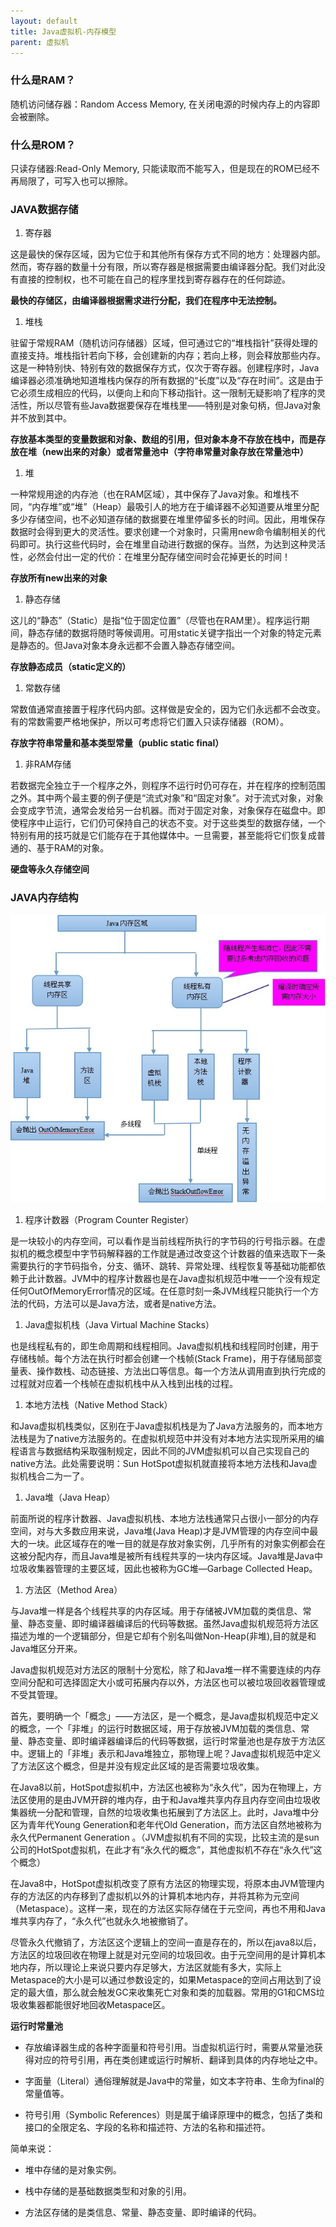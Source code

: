 ```yaml
---
layout: default
title: Java虚拟机-内存模型
parent: 虚拟机
---
```


### 什么是RAM？

随机访问储存器：Random Access Memory, 在关闭电源的时候内存上的内容即会被删除。

### 什么是ROM？

只读存储器:Read-Only Memory, 只能读取而不能写入，但是现在的ROM已经不再局限了，可写入也可以擦除。

### JAVA数据存储

1. 寄存器

这是最快的保存区域，因为它位于和其他所有保存方式不同的地方：处理器内部。然而，寄存器的数量十分有限，所以寄存器是根据需要由编译器分配。我们对此没有直接的控制权，也不可能在自己的程序里找到寄存器存在的任何踪迹。

**最快的存储区，由编译器根据需求进行分配，我们在程序中无法控制。**

1. 堆栈

驻留于常规RAM（随机访问存储器）区域，但可通过它的“堆栈指针”获得处理的直接支持。堆栈指针若向下移，会创建新的内存；若向上移，则会释放那些内存。这是一种特别快、特别有效的数据保存方式，仅次于寄存器。创建程序时，Java编译器必须准确地知道堆栈内保存的所有数据的“长度”以及“存在时间”。这是由于它必须生成相应的代码，以便向上和向下移动指针。这一限制无疑影响了程序的灵活性，所以尽管有些Java数据要保存在堆栈里——特别是对象句柄，但Java对象并不放到其中。

**存放基本类型的变量数据和对象、数组的引用，但对象本身不存放在栈中，而是存放在堆（new出来的对象）或者常量池中（字符串常量对象存放在常量池中）**

1. 堆

一种常规用途的内存池（也在RAM区域），其中保存了Java对象。和堆栈不同，“内存堆”或“堆”（Heap）最吸引人的地方在于编译器不必知道要从堆里分配多少存储空间，也不必知道存储的数据要在堆里停留多长的时间。因此，用堆保存数据时会得到更大的灵活性。要求创建一个对象时，只需用new命令编制相关的代码即可。执行这些代码时，会在堆里自动进行数据的保存。当然，为达到这种灵活性，必然会付出一定的代价：在堆里分配存储空间时会花掉更长的时间！

**存放所有new出来的对象**

1. 静态存储

这儿的“静态”（Static）是指“位于固定位置”（尽管也在RAM里）。程序运行期间，静态存储的数据将随时等候调用。可用static关键字指出一个对象的特定元素是静态的。但Java对象本身永远都不会置入静态存储空间。

**存放静态成员（static定义的）**

1. 常数存储

常数值通常直接置于程序代码内部。这样做是安全的，因为它们永远都不会改变。有的常数需要严格地保护，所以可考虑将它们置入只读存储器（ROM）。

**存放字符串常量和基本类型常量（public static final）**

1. 非RAM存储

若数据完全独立于一个程序之外，则程序不运行时仍可存在，并在程序的控制范围之外。其中两个最主要的例子便是“流式对象”和“固定对象”。对于流式对象，对象会变成字节流，通常会发给另一台机器。而对于固定对象，对象保存在磁盘中。即使程序中止运行，它们仍可保持自己的状态不变。对于这些类型的数据存储，一个特别有用的技巧就是它们能存在于其他媒体中。一旦需要，甚至能将它们恢复成普通的、基于RAM的对象。

**硬盘等永久存储空间**

### JAVA内存结构

![](../../../assets/images/Java/虚拟机/attachments/Java虚拟机-内存模型_image_0.png)

1. 程序计数器（Program Counter Register）

是一块较小的内存空间，可以看作是当前线程所执行的字节码的行号指示器。在虚拟机的概念模型中字节码解释器的工作就是通过改变这个计数器的值来选取下一条需要执行的字节码指令，分支、循环、跳转、异常处理、线程恢复等基础功能都依赖于此计数器。JVM中的程序计数器也是在Java虚拟机规范中唯一一个没有规定任何OutOfMemoryError情况的区域。在任意时刻一条JVM线程只能执行一个方法的代码，方法可以是Java方法，或者是native方法。

1. Java虚拟机栈（Java Virtual Machine Stacks）

也是线程私有的，即生命周期和线程相同。Java虚拟机栈和线程同时创建，用于存储栈帧。每个方法在执行时都会创建一个栈帧(Stack Frame)，用于存储局部变量表、操作数栈、动态链接、方法出口等信息。每一个方法从调用直到执行完成的过程就对应着一个栈帧在虚拟机栈中从入栈到出栈的过程。

1. 本地方法栈（Native Method Stack）

和Java虚拟机栈类似，区别在于Java虚拟机栈是为了Java方法服务的，而本地方法栈是为了native方法服务的。在虚拟机规范中并没有对本地方法实现所采用的编程语言与数据结构采取强制规定，因此不同的JVM虚拟机可以自己实现自己的native方法。此处需要说明：Sun HotSpot虚拟机就直接将本地方法栈和Java虚拟机栈合二为一了。

1. Java堆（Java Heap）

前面所说的程序计数器、Java虚拟机栈、本地方法栈通常只占很小一部分的内存空间，对与大多数应用来说，Java堆(Java Heap)才是JVM管理的内存空间中最大的一块。此区域存在的唯一目的就是存放对象实例，几乎所有的对象实例都会在这被分配内存，而且Java堆是被所有线程共享的一块内存区域。Java堆是Java中垃圾收集器管理的主要区域，因此也被称为GC堆—Garbage Collected Heap。

1. 方法区（Method Area）

与Java堆一样是各个线程共享的内存区域。用于存储被JVM加载的类信息、常量、静态变量、即时编译器编译后的代码等数据。虽然Java虚拟机规范将方法区描述为堆的一个逻辑部分，但是它却有个别名叫做Non-Heap(非堆),目的就是和Java堆区分开来。

Java虚拟机规范对方法区的限制十分宽松，除了和Java堆一样不需要连续的内存空间分配和可选择固定大小或可拓展内存以外，方法区也可以被垃圾回收器管理或不受其管理。

首先，要明确一个「概念」——方法区，是一个概念，是Java虚拟机规范中定义的概念，一个「非堆」的运行时数据区域，用于存放被JVM加载的类信息、常量、静态变量、即时编译器编译后的代码等数据，运行时常量池也是存放于方法区中。逻辑上的「非堆」表示和Java堆独立，那物理上呢？Java虚拟机规范中定义了方法区这个概念，但是并没有规定此区域的是否需要垃圾收集。

在Java8以前，HotSpot虚拟机中，方法区也被称为“永久代”，因为在物理上，方法区使用的是由JVM开辟的堆内存，由于和Java堆共享内存且内存空间由垃圾收集器统一分配和管理，自然的垃圾收集也拓展到了方法区上。此时，Java堆中分区为青年代Young Generation和老年代Old Generation，而方法区自然地被称为永久代Permanent Generation 。（JVM虚拟机有不同的实现，比较主流的是sun公司的HotSpot虚拟机，在此才有“永久代的概念”，其他虚拟机不存在“永久代”这个概念）

在Java8中，HotSpot虚拟机改变了原有方法区的物理实现，将原本由JVM管理内存的方法区的内存移到了虚拟机以外的计算机本地内存，并将其称为元空间（Metaspace）。这样一来，现在的方法区实际存储在于元空间，再也不用和Java堆共享内存了，“永久代”也就永久地被撤销了。

尽管永久代撤销了，方法区这个逻辑上的空间一直是存在的，所以在java8以后，方法区的垃圾回收在物理上就是对元空间的垃圾回收。由于元空间用的是计算机本地内存，所以理论上来说只要内存足够大，方法区就能有多大，实际上Metaspace的大小是可以通过参数设定的，如果Metaspace的空间占用达到了设定的最大值，那么就会触发GC来收集死亡对象和类的加载器。常用的G1和CMS垃圾收集器都能很好地回收Metaspace区。

**运行时常量池**

- 存放编译器生成的各种字面量和符号引用。当虚拟机运行时，需要从常量池获得对应的符号引用，再在类创建或运行时解析、翻译到具体的内存地址之中。

- 字面量（Literal）通俗理解就是Java中的常量，如文本字符串、生命为final的常量值等。

- 符号引用（Symbolic References）则是属于编译原理中的概念，包括了类和接口的全限定名、字段的名称和描述符、方法的名称和描述符。

简单来说：

- 堆中存储的是对象实例。

- 栈中存储的是基础数据类型和对象的引用。

- 方法区存储的是类信息、常量、静态变量、即时编译的代码。